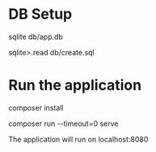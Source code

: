 # DB Setup #
sqlite db/app.db

sqlite>.read db/create.sql


# Run the application #
composer install

composer run --timeout=0 serve

The application will run on localhost:8080
